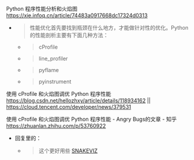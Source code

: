
Python 程序性能分析和火焰图 https://xie.infoq.cn/article/74483a0917668dc17324d0313
- > 性能优化首先要找到瓶颈在什么地方，才能做针对性的优化。Python 的性能剖析主要有下面几种方法：
  * > cProfile
  * > line_profiler
  * > pyflame
  * > pyinstrument

使用 cProfile 和火焰图调优 Python 程序性能 https://blog.csdn.net/hellozhxy/article/details/118934162 || https://cloud.tencent.com/developer/news/379531

使用 cProfile 和火焰图调优 Python 程序性能 - Angry Bugs的文章 - 知乎 https://zhuanlan.zhihu.com/p/53760922
- 回复里的：
  * > 这个更好用些 [SNAKEVIZ](https://jiffyclub.github.io/snakeviz/) 
